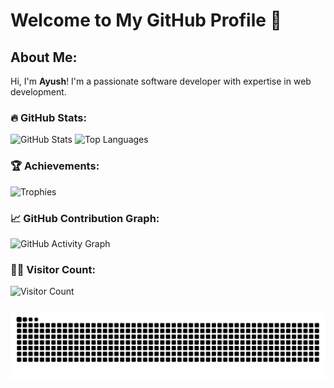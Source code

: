 # Welcome to My GitHub Profile 👋

## About Me:
Hi, I'm **Ayush**! I'm a passionate software developer with expertise in web development.

### 🔥 GitHub Stats:
![GitHub Stats](https://github-readme-stats.vercel.app/api?username=Ayush1390&show_icons=true&theme=radical)
![Top Languages](https://github-readme-stats.vercel.app/api/top-langs/?username=Ayush1390&layout=compact&theme=radical)

### 🏆 Achievements:
![Trophies](https://github-profile-trophy.vercel.app/?username=Ayush1390&theme=onedark)

### 📈 GitHub Contribution Graph:
![GitHub Activity Graph](https://github-readme-activity-graph.vercel.app/graph?username=Ayush1390&theme=react-dark)


### 🧑‍💻 Visitor Count:
![Visitor Count](https://komarev.com/ghpvc/?username=Ayush1390&color=blue)
###

<img src="https://raw.githubusercontent.com/Ayush1390/Ayush1390/output/snake.svg" alt="Snake animation" />
